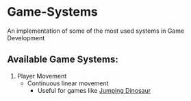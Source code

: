 # Game-Systems
An implementation of some of the most used systems in Game Development

## Available Game Systems:
1. Player Movement
   - Continuous linear movement 
     - Useful for games like [Jumping Dinosaur](https://play.google.com/store/apps/details?id=com.Shreyansh.trexdinasour)
